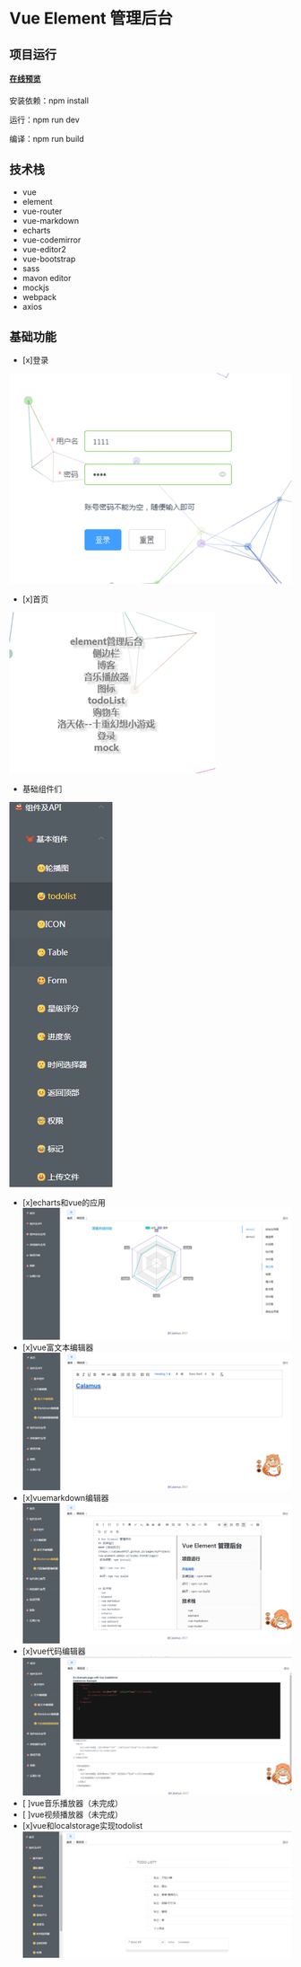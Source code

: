 # Vue Element 管理后台
## 项目运行
#### [在线预览](https://calamus0427.github.io/vue-element-admin-calamus/#/login)
 安装依赖：npm install

 运行：npm run dev

 编译：npm run build


## 技术栈
- vue
- element
- vue-router
- vue-markdown
- echarts
- vue-codemirror
- vue-editor2
- vue-bootstrap
- sass
- mavon editor
- mockjs
- webpack
- axios

## 基础功能
- [x]登录

![image](./img/login.png)
- [x]首页

![image](./img/index.png)
- 基础组件们

![image](./img/nav.png)
- [x]echarts和vue的应用
![image](./img/echarts.png)
- [x]vue富文本编辑器
![image](./img/rich.png)
- [x]vuemarkdown编辑器
![image](./img/markdown.png)
- [x]vue代码编辑器
![image](./img/code.png)
- [ ]vue音乐播放器（未完成）
- [ ]vue视频播放器（未完成）
- [x]vue和localstorage实现todolist
![image](./img/todolist.png)
